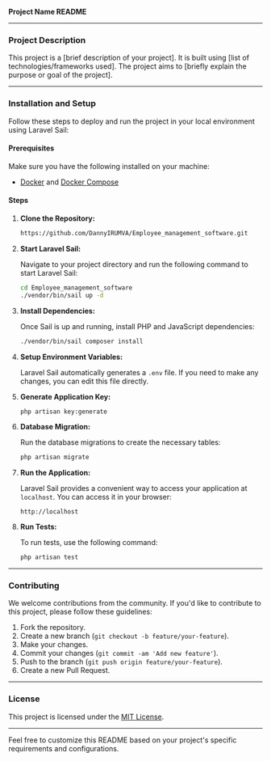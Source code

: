 **Project Name README**

---

### Project Description

This project is a [brief description of your project]. It is built using [list of technologies/frameworks used]. The project aims to [briefly explain the purpose or goal of the project].

---

### Installation and Setup

Follow these steps to deploy and run the project in your local environment using Laravel Sail:

#### Prerequisites

Make sure you have the following installed on your machine:

- [Docker](https://www.docker.com/) and [Docker Compose](https://docs.docker.com/compose/)

#### Steps

1. **Clone the Repository:**

    ```bash
    https://github.com/DannyIRUMVA/Employee_management_software.git
    ```

2. **Start Laravel Sail:**

    Navigate to your project directory and run the following command to start Laravel Sail:

    ```bash
    cd Employee_management_software
    ./vendor/bin/sail up -d
    ```

3. **Install Dependencies:**

    Once Sail is up and running, install PHP and JavaScript dependencies:

    ```bash
    ./vendor/bin/sail composer install
    ```

4. **Setup Environment Variables:**

    Laravel Sail automatically generates a `.env` file. If you need to make any changes, you can edit this file directly.

5. **Generate Application Key:**

    ```bash
    php artisan key:generate
    ```

6. **Database Migration:**

    Run the database migrations to create the necessary tables:

    ```bash
    php artisan migrate
    ```

7. **Run the Application:**

    Laravel Sail provides a convenient way to access your application at `localhost`. You can access it in your browser:

    ```
    http://localhost
    ```

8. **Run Tests:**

    To run tests, use the following command:

    ```bash
    php artisan test
    ```

---

### Contributing

We welcome contributions from the community. If you'd like to contribute to this project, please follow these guidelines:

1. Fork the repository.
2. Create a new branch (`git checkout -b feature/your-feature`).
3. Make your changes.
4. Commit your changes (`git commit -am 'Add new feature'`).
5. Push to the branch (`git push origin feature/your-feature`).
6. Create a new Pull Request.

---

### License

This project is licensed under the [MIT License](LICENSE).

---

Feel free to customize this README based on your project's specific requirements and configurations.
